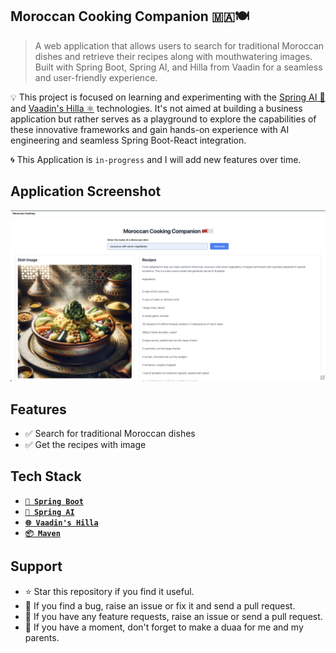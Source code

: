 ## Moroccan Cooking Companion 🇲🇦🍽️

> A web application that allows users to search for traditional Moroccan dishes and retrieve their recipes along with mouthwatering images. Built with Spring Boot, Spring AI, and Hilla from Vaadin for a seamless and user-friendly experience.

💡 This project is focused on learning and experimenting with the [Spring AI 🍃](https://github.com/spring-projects/spring-ai) and [Vaadin's Hilla ⚛️](https://hilla.dev/) technologies. It's not aimed at building a business application but rather serves as a playground to explore the capabilities of these innovative frameworks and gain hands-on experience with AI engineering and seamless Spring Boot-React integration.

🌀 This Application is `in-progress` and I will add new features over time.

## Application Screenshot

![Moroccan Cooking Companion](docs/app.png)

## Features

- ✅ Search for traditional Moroccan dishes
- ✅ Get the recipes with image

## Tech Stack

- **[`🍃️ Spring Boot`](https://spring.io/projects/spring-boot)**
- **[`🤖️ Spring AI`](https://spring.io/projects/spring-ai)**
- **[`🌐️ Vaadin's Hilla`](https://hilla.dev/)**
- **[`📦️ Maven`](https://maven.apache.org/)**

## Support

- ⭐️️ Star this repository if you find it useful.
- 🐛️ If you find a bug, raise an issue or fix it and send a pull request.
- 📢️ If you have any feature requests, raise an issue or send a pull request.
- 🤲 If you have a moment, don't forget to make a duaa for me and my parents.
